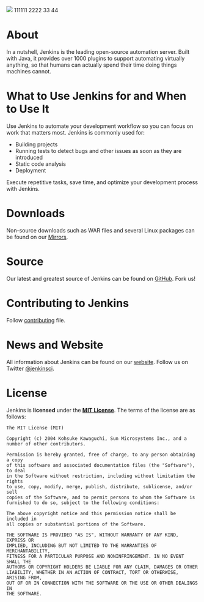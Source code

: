 [![][ButlerImage]][website] 
111111
2222
33
44
# About
In a nutshell, Jenkins is the leading open-source automation server. 
Built with Java, it provides over 1000 plugins to support automating virtually anything, 
so that humans can actually spend their time doing things machines cannot.

# What to Use Jenkins for and When to Use It

Use Jenkins to automate your development workflow so you can focus on work that matters most. Jenkins is commonly used for:

- Building projects
- Running tests to detect bugs and other issues as soon as they are introduced
- Static code analysis
- Deployment

Execute repetitive tasks, save time, and optimize your development process with Jenkins.

# Downloads
Non-source downloads such as WAR files and several Linux packages can be found on our [Mirrors].

# Source
Our latest and greatest source of Jenkins can be found on [GitHub]. Fork us!

# Contributing to Jenkins
Follow [contributing](CONTRIBUTING.md) file.

# News and Website
All information about Jenkins can be found on our [website]. Follow us on Twitter [@jenkinsci].

# License
Jenkins is **licensed** under the **[MIT License]**. The terms of the license are as follows:

    The MIT License (MIT)

    Copyright (c) 2004 Kohsuke Kawaguchi, Sun Microsystems Inc., and a number of other contributors. 

    Permission is hereby granted, free of charge, to any person obtaining a copy
    of this software and associated documentation files (the "Software"), to deal
    in the Software without restriction, including without limitation the rights
    to use, copy, modify, merge, publish, distribute, sublicense, and/or sell
    copies of the Software, and to permit persons to whom the Software is
    furnished to do so, subject to the following conditions:

    The above copyright notice and this permission notice shall be included in
    all copies or substantial portions of the Software.

    THE SOFTWARE IS PROVIDED "AS IS", WITHOUT WARRANTY OF ANY KIND, EXPRESS OR
    IMPLIED, INCLUDING BUT NOT LIMITED TO THE WARRANTIES OF MERCHANTABILITY,
    FITNESS FOR A PARTICULAR PURPOSE AND NONINFRINGEMENT. IN NO EVENT SHALL THE
    AUTHORS OR COPYRIGHT HOLDERS BE LIABLE FOR ANY CLAIM, DAMAGES OR OTHER
    LIABILITY, WHETHER IN AN ACTION OF CONTRACT, TORT OR OTHERWISE, ARISING FROM,
    OUT OF OR IN CONNECTION WITH THE SOFTWARE OR THE USE OR OTHER DEALINGS IN
    THE SOFTWARE.

[ButlerImage]: https://jenkins.io/sites/default/files/jenkins_logo.png
[MIT License]: https://github.com/jenkinsci/jenkins/raw/master/LICENSE.txt
[Mirrors]: http://mirrors.jenkins-ci.org
[GitHub]: https://github.com/jenkinsci/jenkins
[website]: https://jenkins.io/
[@jenkinsci]: https://twitter.com/jenkinsci
[Contributing]: https://wiki.jenkins-ci.org/display/JENKINS/contributing
[Extend Jenkins]: https://wiki.jenkins-ci.org/display/JENKINS/Extend+Jenkins
[wiki]: https://wiki.jenkins-ci.org
